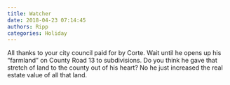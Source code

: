 ```yaml
---
title: Watcher
date: 2018-04-23 07:14:45
authors: Ripp
categories: Holiday
---
```


 All thanks to your city council paid for by Corte. Wait until he opens up his “farmland” on County Road 13 to subdivisions.  Do you think he gave that stretch of land to the county out of his heart?  No he just increased the real estate value of all that land.